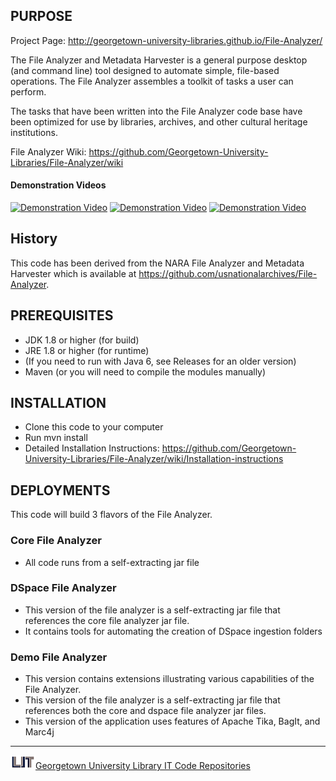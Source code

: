 ## PURPOSE
Project Page: http://georgetown-university-libraries.github.io/File-Analyzer/

The File Analyzer and Metadata Harvester is a general purpose desktop (and command line) 
tool designed to automate simple, file-based operations.  The File Analyzer assembles a toolkit of tasks a user can perform.

The tasks that have been written into the File Analyzer code base have been optimized for use by libraries, archives, 
and other cultural heritage institutions.

File Analyzer Wiki: https://github.com/Georgetown-University-Libraries/File-Analyzer/wiki

#### Demonstration Videos
[![Demonstration Video](https://i.ytimg.com/vi/kVi_k-HdH_4/1.jpg)](http://www.youtube.com/watch?v=kVi_k-HdH_4)
[![Demonstration Video](https://i.ytimg.com/vi/1I8n60ZrwHo/1.jpg)](http://www.youtube.com/watch?v=1I8n60ZrwHo)
[![Demonstration Video](https://i.ytimg.com/vi/5zYA04P0HPk/default.jpg)](http://www.youtube.com/watch?v=5zYA04P0HPk)

## History

This code has been derived from the NARA File Analyzer and Metadata Harvester which is available at 
https://github.com/usnationalarchives/File-Analyzer.

## PREREQUISITES
- JDK 1.8 or higher (for build)
- JRE 1.8 or higher (for runtime)
- (If you need to run with Java 6, see Releases for an older version)
- Maven (or you will need to compile the modules manually)

## INSTALLATION
- Clone this code to your computer
- Run mvn install
- Detailed Installation Instructions: https://github.com/Georgetown-University-Libraries/File-Analyzer/wiki/Installation-instructions

## DEPLOYMENTS
This code will build 3 flavors of the File Analyzer.

### Core File Analyzer 
* All code runs from a self-extracting jar file

### DSpace File Analyzer
* This version of the file analyzer is a self-extracting jar file that references the core file analyzer jar file. 
* It contains tools for automating the creation of DSpace ingestion folders

### Demo File Analyzer
* This version contains extensions illustrating various capabilities of the File Analyzer.  
* This version of the file analyzer is a self-extracting jar file that references both the core and dspace file analyzer jar files.
* This version of the application uses features of Apache Tika, BagIt, and Marc4j
 
***
[![Georgetown University Library IT Code Repositories](https://raw.githubusercontent.com/Georgetown-University-Libraries/georgetown-university-libraries.github.io/master/LIT-logo-small.png)Georgetown University Library IT Code Repositories](http://georgetown-university-libraries.github.io/)
